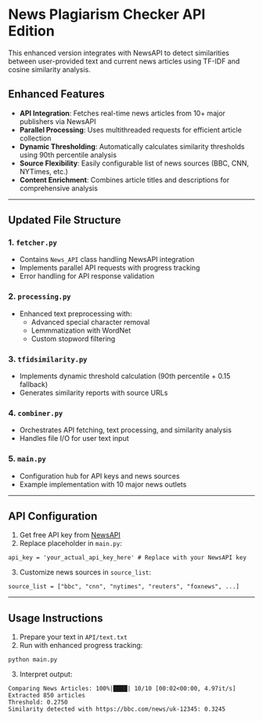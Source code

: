 # News Plagiarism Checker API Edition

This enhanced version integrates with NewsAPI to detect similarities between user-provided text and current news articles using TF-IDF and cosine similarity analysis.

## Enhanced Features

- **API Integration**: Fetches real-time news articles from 10+ major publishers via NewsAPI
- **Parallel Processing**: Uses multithreaded requests for efficient article collection
- **Dynamic Thresholding**: Automatically calculates similarity thresholds using 90th percentile analysis
- **Source Flexibility**: Easily configurable list of news sources (BBC, CNN, NYTimes, etc.)
- **Content Enrichment**: Combines article titles and descriptions for comprehensive analysis

---

## Updated File Structure

### 1. `fetcher.py`
- Contains `News_API` class handling NewsAPI integration
- Implements parallel API requests with progress tracking
- Error handling for API response validation

### 2. `processing.py`
- Enhanced text preprocessing with:
  - Advanced special character removal
  - Lemmmatization with WordNet
  - Custom stopword filtering

### 3. `tfidsimilarity.py`
- Implements dynamic threshold calculation (90th percentile + 0.15 fallback)
- Generates similarity reports with source URLs

### 4. `combiner.py`
- Orchestrates API fetching, text processing, and similarity analysis
- Handles file I/O for user text input

### 5. `main.py`
- Configuration hub for API keys and news sources
- Example implementation with 10 major news outlets

---

## API Configuration

1. Get free API key from [NewsAPI](https://newsapi.org/)
2. Replace placeholder in `main.py`:

```
api_key = 'your_actual_api_key_here' # Replace with your NewsAPI key
```

3. Customize news sources in `source_list`:

```
source_list = ["bbc", "cnn", "nytimes", "reuters", "foxnews", ...]
```


---

## Usage Instructions

1. Prepare your text in `API/text.txt`
2. Run with enhanced progress tracking:

```
python main.py
```

3. Interpret output:

```
Comparing News Articles: 100%|████| 10/10 [00:02<00:00, 4.97it/s]
Extracted 850 articles
Threshold: 0.2750
Similarity detected with https://bbc.com/news/uk-12345: 0.3245
```

